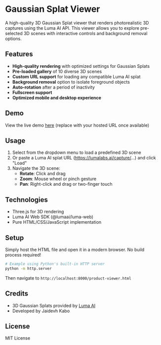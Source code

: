 # Gaussian Splat Viewer

A high-quality 3D Gaussian Splat viewer that renders photorealistic 3D captures using the Luma AI API. This viewer allows you to explore pre-selected 3D scenes with interactive controls and background removal options.

## Features

- **High-quality rendering** with optimized settings for Gaussian Splats
- **Pre-loaded gallery** of 10 diverse 3D scenes
- **Custom URL support** for loading any compatible Luma AI splat
- **Background removal** option to isolate foreground objects
- **Auto-rotation** after a period of inactivity
- **Fullscreen support**
- **Optimized mobile and desktop experience**

## Demo

View the live demo [here](#) (replace with your hosted URL once available)

## Usage

1. Select from the dropdown menu to load a predefined 3D scene
2. Or paste a Luma AI splat URL (https://lumalabs.ai/capture/...) and click "Load"
3. Navigate the 3D scene:
   - **Rotate**: Click and drag
   - **Zoom**: Mouse wheel or pinch gesture
   - **Pan**: Right-click and drag or two-finger touch

## Technologies

- Three.js for 3D rendering
- Luma AI Web SDK (@lumaai/luma-web)
- Pure HTML/CSS/JavaScript implementation

## Setup

Simply host the HTML file and open it in a modern browser. No build process required!

```bash
# Example using Python's built-in HTTP server
python -m http.server
```

Then navigate to `http://localhost:8000/product-viewer.html`

## Credits

- 3D Gaussian Splats provided by [Luma AI](https://lumalabs.ai/)
- Developed by Jaidevh Kabo

## License

MIT License 